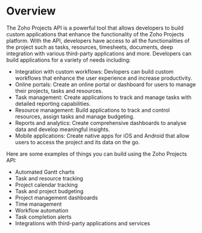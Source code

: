# Overview

The Zoho Projects API is a powerful tool that allows developers to build custom
applications that enhance the functionality of the Zoho Projects platform. With
the API, developers have access to all the functionalities of the project such
as tasks, resources, timesheets, documents, deep integration with various
third-party applications and more. Developers can build applications for a
variety of needs including:

- Integration with custom workflows: Devlopers can build custom workflows that
  enhance the user experience and increase productivity.
- Online portals: Create an online portal or dashboard for users to manage
  their projects, tasks and resources.
- Task management: Create applications to track and manage tasks with detailed
  reporting capabilities.
- Resource management: Build applications to track and control resources,
  assign tasks and manage budgeting.
- Reports and analytics: Create comprehensive dashboards to analyse data and
  develop meaningful insights.
- Mobile applications: Create native apps for iOS and Android that allow users
  to access the project and its data on the go.

Here are some examples of things you can build using the Zoho Projects API:

- Automated Gantt charts
- Task and resource tracking
- Project calendar tracking
- Task and project budgeting
- Project management dashboards
- Time management
- Workflow automation
- Task completion alerts
- Integrations with third-party applications and services

